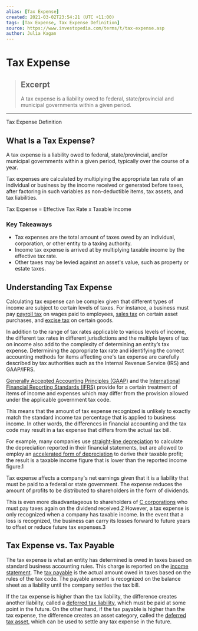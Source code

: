 ```yaml
---
alias: [Tax Expense]
created: 2021-03-02T23:54:21 (UTC +11:00)
tags: [Tax Expense, Tax Expense Definition]
source: https://www.investopedia.com/terms/t/tax-expense.asp
author: Julia Kagan
---
```


# Tax Expense

> ## Excerpt
> A tax expense is a liability owed to federal, state/provincial and municipal governments within a given period.

---

Tax Expense Definition
## What Is a Tax Expense?

A tax expense is a liability owed to federal, state/provincial, and/or municipal governments within a given period, typically over the course of a year.

Tax expenses are calculated by multiplying the appropriate tax rate of an individual or business by the income received or generated before taxes, after factoring in such variables as non-deductible items, tax assets, and tax liabilities.

Tax Expense = Effective Tax Rate x Taxable Income

### Key Takeaways

-   Tax expenses are the total amount of taxes owed by an individual, corporation, or other entity to a taxing authority.
-   Income tax expense is arrived at by multiplying taxable income by the effective tax rate.
-   Other taxes may be levied against an asset's value, such as property or estate taxes.

## Understanding Tax Expense

Calculating tax expense can be complex given that different types of income are subject to certain levels of taxes. For instance, a business must pay [payroll tax](https://www.investopedia.com/terms/p/payrolltax.asp) on wages paid to employees, [sales tax](https://www.investopedia.com/terms/s/salestax.asp) on certain asset purchases, and [excise tax](https://www.investopedia.com/terms/e/excisetax.asp) on certain goods.

In addition to the range of tax rates applicable to various levels of income, the different tax rates in different jurisdictions and the multiple layers of tax on income also add to the complexity of determining an entity’s tax expense. Determining the appropriate tax rate and identifying the correct accounting methods for items affecting one's tax expense are carefully described by tax authorities such as the Internal Revenue Service (IRS) and GAAP/IFRS.

[Generally Accepted Accounting Principles (GAAP)](https://www.investopedia.com/terms/g/gaap.asp) and the [International Financial Reporting Standards (IFRS)](https://www.investopedia.com/terms/i/ifrs.asp) provide for a certain treatment of items of income and expenses which may differ from the provision allowed under the applicable government tax code.

This means that the amount of tax expense recognized is unlikely to exactly match the standard income tax percentage that is applied to business income. In other words, the differences in financial accounting and the tax code may result in a tax expense that differs from the actual tax bill.

For example, many companies use [straight-line depreciation](https://www.investopedia.com/terms/s/straightlinebasis.asp) to calculate the depreciation reported in their financial statements, but are allowed to employ an [accelerated form of depreciation](https://www.investopedia.com/terms/a/accelerateddepreciation.asp) to derive their taxable profit; the result is a taxable income figure that is lower than the reported income figure.1

Tax expense affects a company's net earnings given that it is a liability that must be paid to a federal or state government. The expense reduces the amount of profits to be distributed to shareholders in the form of dividends.

This is even more disadvantageous to shareholders of [C corporations](https://www.investopedia.com/terms/c/c-corporation.asp) who must pay taxes again on the dividend received.2 However, a tax expense is only recognized when a company has taxable income. In the event that a loss is recognized, the business can carry its losses forward to future years to offset or reduce future tax expenses.3

## Tax Expense vs. Tax Payable

The tax expense is what an entity has determined is owed in taxes based on standard business accounting rules. This charge is reported on the [income statement](https://www.investopedia.com/terms/i/incomestatement.asp). The [tax payable](https://www.investopedia.com/terms/i/incometaxpayable.asp) is the actual amount owed in taxes based on the rules of the tax code. The payable amount is recognized on the balance sheet as a liability until the company settles the tax bill.

If the tax expense is higher than the tax liability, the difference creates another liability, called a [deferred tax liability](https://www.investopedia.com/terms/d/deferredtaxliability.asp), which must be paid at some point in the future. On the other hand, if the tax payable is higher than the tax expense, the difference creates an asset category, called the [deferred tax asset,](https://www.investopedia.com/terms/d/deferredtaxasset.asp) which can be used to settle any tax expense in the future.
